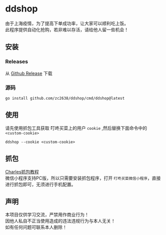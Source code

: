 # ddshop
由于上海疫情，为了提高下单成功率，让大家可以顺利吃上饭。  
此程序提供自动化抢购，若非难以存活，请给他人留一些机会！

## 安装
### Releases
从 [Github Release](https://github.com/zc2638/ddshop/releases) 下载
### 源码
```shell
go install github.com/zc2638/ddshop/cmd/ddshop@latest
```

## 使用
请先使用抓包工具获取 叮咚买菜上的用户 `cookie` ,然后替换下面命令中的 `<custom-cookie>`
```shell
ddshop --cookie <custom-cookie>
```

## 抓包
[Charles抓包教程](https://www.jianshu.com/p/ff85b3dac157)  
微信小程序支持PC版，所以只需要安装抓包程序，打开 `叮咚买菜微信小程序`，直接进行抓包即可，无须进行手机配置。

## 声明
本项目仅供学习交流，严禁用作商业行为！  
因他人私自不正当使用造成的违法违规行为与本人无关！  
如有任何问题可联系本人删除！